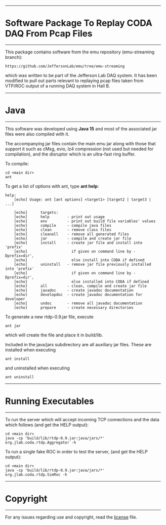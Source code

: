 ----------------------------

# **Software Package To Replay CODA DAQ From Pcap Files**

----------------------------

This package contains software from the emu repository (emu-streaming branch):

    https://github.com/JeffersonLab/emu/tree/emu-streaming

which was written to be part of the Jefferson Lab DAQ system. It has been modified
to pull out parts relevant to replaying pcap files taken from VTP/ROC output of
a running DAQ system in Hall B.

----------------------------

# **Java**

----------------------------

This software was developed using **Java 15** and most of the associated jar files were
also compiled with it.

The accompanying jar files contain the main emu jar along with those that support it
such as cMsg, evio, lz4 compression (not used but needed for compilation), and the
disruptor which is an ultra-fast ring buffer.

To compile:
  
    cd <main dir>
    ant


To get a list of options with ant, type **ant help**:

    help: 
        [echo] Usage: ant [ant options] <target1> [target2 | target3 | ...]
    
        [echo]      targets:
        [echo]      help        - print out usage
        [echo]      env         - print out build file variables' values
        [echo]      compile     - compile java files
        [echo]      clean       - remove class files
        [echo]      cleanall    - remove all generated files
        [echo]      jar         - compile and create jar file
        [echo]      install     - create jar file and install into 'prefix'
        [echo]                    if given on command line by -Dprefix=dir',
        [echo]                    else install into CODA if defined
        [echo]      uninstall   - remove jar file previously installed into 'prefix'
        [echo]                    if given on command line by -Dprefix=dir',
        [echo]                    else installed into CODA if defined
        [echo]      all         - clean, compile and create jar file
        [echo]      javadoc     - create javadoc documentation
        [echo]      developdoc  - create javadoc documentation for developer
        [echo]      undoc       - remove all javadoc documentation
        [echo]      prepare     - create necessary directories


To generate a new rtdp-0.9.jar file, execute

    ant jar
    
which will create the file and place it in build/lib.

Included in the java/jars subdirectory are all auxiliary jar files. These are installed when executing

    ant install

and uninstalled when executing
    
    ant uninstall


----------------------------

# **Running Executables**

----------------------------

To run the server which will accept incoming TCP connections
and the data which follows (and get the HELP output):

    cd <main dir>
    java -cp 'build/lib/rtdp-0.9.jar:java/jars/*' org.jlab.coda.rtdp.Aggregator -h
 
To run a single fake ROC in order to test the server, (and get the HELP output):

    cd <main dir>
    java -cp 'build/lib/rtdp-0.9.jar:java/jars/*' org.jlab.coda.rtdp.SimRoc -h
 
----------------------------

# **Copyright**

----------------------------

For any issues regarding use and copyright, read the [license](LICENSE.txt) file.

